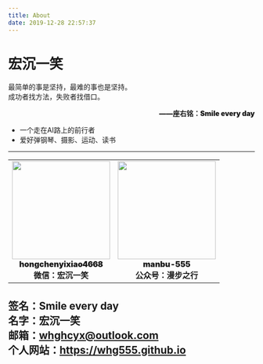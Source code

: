 ```yaml
---
title: About
date: 2019-12-28 22:57:37
---
```

# 宏沉一笑 #
最简单的事是坚持，最难的事也是坚持。  
成功者找方法，失败者找借口。  
<p align="right" style="font-weight:900">——座右铭：Smile every day </p>

- 一个走在AI路上的前行者   
- 爱好弹钢琴、摄影、运动、读书  

---
<center>
<table>
    <tr>
        <td >
            <center>
                <img src="https://i.loli.net/2020/01/08/CJz85Sbal6M7EOV.png" width="200"/>
            </center>
            <center style="font-weight:900">
                hongchenyixiao4668
            </center>
            <center style="font-weight:900">
                微信：宏沉一笑
            </center>
        </td>
        <td >
            <center>
                <img src="https://i.loli.net/2020/01/08/veq2DSphHME9KPV.jpg" width="200"/>
            </center>
            <center style="font-weight:900">
                manbu-555
            </center>
            <center style="font-weight:900">
                公众号：漫步之行
            </center>
        </td>
    </tr>
</table>
</center>


**签名：Smile every day**    
**名字：宏沉一笑**   
**邮箱：whghcyx@outlook.com**  
**个人网站：https://whg555.github.io**  
---